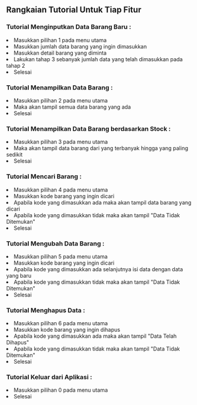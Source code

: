 <h2>Rangkaian Tutorial Untuk Tiap Fitur</h2>
<o1>  
<h3>Tutorial Menginputkan Data Barang Baru :</h3>
  <li>Masukkan pilihan 1 pada menu utama</li>
  <li>Masukkan jumlah data barang yang ingin dimasukkan</li>
  <li>Masukkan detail barang yang diminta</li>
  <li>Lakukan tahap 3 sebanyak jumlah data yang telah dimasukkan pada tahap 2</li>
  <li>Selesai</li>

<h3>Tutorial Menampilkan Data Barang :</h3>
  <li>Masukkan pilihan 2 pada menu utama</li>
  <li>Maka akan tampil semua data barang yang ada</li>
  <li>Selesai</li>

<h3>Tutorial Menampilkan Data Barang berdasarkan Stock :</h3>
  <li>Masukkan pilihan 3 pada menu utama</li>
  <li>Maka akan tampil data barang dari yang terbanyak hingga yang paling sedikit</li>
  <li>Selesai</li>

<h3>Tutorial Mencari Barang :</h3>
  <li>Masukkan pilihan 4 pada menu utama</li>
  <li>Masukkan kode barang yang ingin dicari</li>
  <li>Apabila kode yang dimasukkan ada maka akan tampil data barang yang dicari</li>
  <li>Apabila kode yang dimasukkan tidak maka akan tampil "Data Tidak Ditemukan"</li>
  <li>Selesai</li>

<h3>Tutorial Mengubah Data Barang :</h3>
  <li>Masukkan pilihan 5 pada menu utama</li>
  <li>Masukkan kode barang yang ingin dicari</li>
  <li>Apabila kode yang dimasukkan ada selanjutnya isi data dengan data yang baru</li>
  <li>Apabila kode yang dimasukkan tidak maka akan tampil "Data Tidak Ditemukan"</li>
  <li>Selesai</li>

<h3>Tutorial Menghapus Data :</h3>
  <li>Masukkan pilihan 6 pada menu utama</li>
  <li>Masukkan kode barang yang ingin dihapus</li>
  <li>Apabila kode yang dimasukkan ada maka akan tampil "Data Telah Dihapus"</li>
  <li>Apabila kode yang dimasukkan tidak maka akan tampil "Data Tidak Ditemukan"</li>
  <li>Selesai</li>

<h3>Tutorial Keluar dari Aplikasi :</h3>
  <li> Masukkan pilihan 0 pada menu utama</li>
  <li>Selesai</li>
   </o1>
